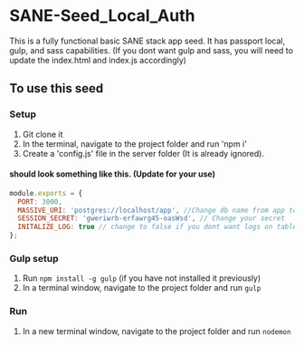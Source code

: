 # SANE-Seed_Local_Auth
This is a fully functional basic SANE stack app seed. It has passport local, gulp, and sass capabilities. (If you dont want gulp and sass, you will need to update the index.html and index.js accordingly)

## To use this seed

### Setup
1. Git clone it
2. In the terminal, navigate to the project folder and run 'npm i'
3. Create a 'config.js' file in the server folder (It is already ignored). 

#### should look something like this. (Update for your use)
```javascript
module.exports = {
  PORT: 3000,
  MASSIVE_URI: 'postgres://localhost/app', //Change db name from app to whatever your db name is
  SESSION_SECRET: 'gweriwrb-erfawrg45-oasWsd', // Change your secret
  INITALIZE_LOG: true // change to false if you dont want logs on table initialization.
};
```

### Gulp setup
1. Run `npm install -g gulp` (if you have not installed it previously)
2. In a terminal window, navigate to the project folder and run `gulp`

### Run
1. In a new terminal window, navigate to the project folder and run `nodemon`
